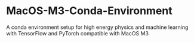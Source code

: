# MacOS-M3-Conda-Environment
A conda environment setup for high energy physics and machine learning with TensorFlow and PyTorch compatible with MacOS M3
